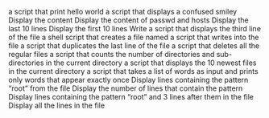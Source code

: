 a script that print hello world
a script that displays a confused smiley
Display the content
Display the content of passwd and hosts
Display the last 10 lines
Display the first 10 lines
Write a script that displays the third line of the file
a shell script that creates a file named
a script that writes into the file
a script that duplicates the last line of the file
a script that deletes all the regular files
 a script that counts the number of directories and sub-directories in the current directory
a script that displays the 10 newest files in the current directory
a script that takes a list of words as input and prints only words that appear exactly once
Display lines containing the pattern “root” from the file
Display the number of lines that contain the pattern
Display lines containing the pattern “root” and 3 lines after them in the file
Display all the lines in the file
